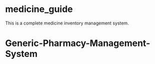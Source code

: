 # medicine_guide
This is a complete medicine inventory management system.
# Generic-Pharmacy-Management-System

